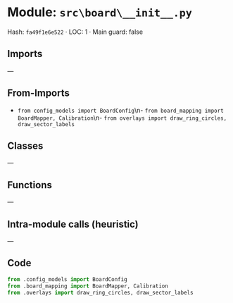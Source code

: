 # Module: `src\board\__init__.py`
Hash: `fa49f1e6e522` · LOC: 1 · Main guard: false

## Imports
—

## From-Imports
- `from config_models import BoardConfig`\n- `from board_mapping import BoardMapper, Calibration`\n- `from overlays import draw_ring_circles, draw_sector_labels`

## Classes
—

## Functions
—

## Intra-module calls (heuristic)
—

## Code
```python
from .config_models import BoardConfig
from .board_mapping import BoardMapper, Calibration
from .overlays import draw_ring_circles, draw_sector_labels

```
